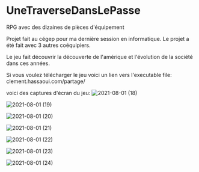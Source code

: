 # UneTraverseDansLePasse
RPG avec des dizaines de pièces d'équipement

Projet fait au cégep pour ma dernière session en informatique.
Le projet a été fait avec 3 autres coéquipiers.

Le jeu fait découvrir la découverte de l'amérique et l'évolution de la société dans ces années.

Si vous voulez télécharger le jeu voici un lien vers l'executable file: 
clement.hassaoui.com/partage/

voici des captures d'écran du jeu:
![2021-08-01 (18)](https://user-images.githubusercontent.com/60975613/127781080-5c99bdb8-47b8-4f1f-a9c0-868d63edaf60.png)

![2021-08-01 (19)](https://user-images.githubusercontent.com/60975613/127781088-ef091d34-f5c1-45c2-b485-df9375bc1952.png)

![2021-08-01 (20)](https://user-images.githubusercontent.com/60975613/127781091-3e8ee192-c8df-4832-908c-b19fab82810d.png)

![2021-08-01 (21)](https://user-images.githubusercontent.com/60975613/127781092-141938b5-9a58-435c-a74f-28cbcb406eee.png)

![2021-08-01 (22)](https://user-images.githubusercontent.com/60975613/127781093-693516c5-3817-44af-8c6a-09947604febb.png)

![2021-08-01 (23)](https://user-images.githubusercontent.com/60975613/127781094-c08eeba9-afb8-418b-98f1-d48c26a55edc.png)

![2021-08-01 (24)](https://user-images.githubusercontent.com/60975613/127781101-cd8e8250-4690-47d9-8c2f-e1132d3d5ebf.png)
